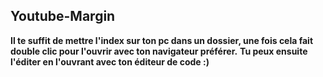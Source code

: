 ## Youtube-Margin

**Il te suffit de mettre l'index sur ton pc dans un dossier, une fois cela fait double clic pour l'ouvrir avec ton navigateur préférer.**
**Tu peux ensuite l'éditer en l'ouvrant avec ton éditeur de code :)**

